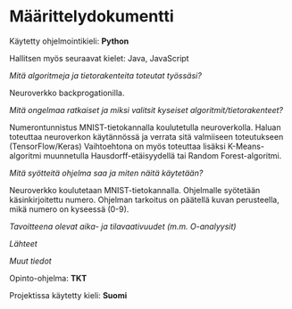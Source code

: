 # Määrittelydokumentti

Käytetty ohjelmointikieli: **Python**

Hallitsen myös seuraavat kielet: Java, JavaScript

_Mitä algoritmeja ja tietorakenteita toteutat työssäsi?_

Neuroverkko backprogationilla.

_Mitä ongelmaa ratkaiset ja miksi valitsit kyseiset algoritmit/tietorakenteet?_

Numerontunnistus MNIST-tietokannalla koulutetulla neuroverkolla. Haluan toteuttaa neuroverkon käytännössä ja verrata sitä valmiiseen toteutukseen (TensorFlow/Keras)
Vaihtoehtona on myös toteuttaa lisäksi K-Means-algoritmi muunnetulla Hausdorff-etäisyydellä tai Random Forest-algoritmi.

_Mitä syötteitä ohjelma saa ja miten näitä käytetään?_

Neuroverkko koulutetaan MNIST-tietokannalla.
Ohjelmalle syötetään käsinkirjoitettu numero. Ohjelman tarkoitus on päätellä kuvan perusteella, mikä numero on kyseessä (0-9).

_Tavoitteena olevat aika- ja tilavaativuudet (m.m. O-analyysit)_

_Lähteet_

_Muut tiedot_

Opinto-ohjelma: **TKT**

Projektissa käytetty kieli: **Suomi**
